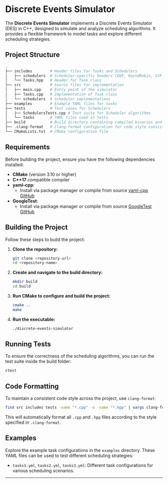 # Discrete Events Simulator

The **Discrete Events Simulator** implements a Discrete Events Simulator (DES) in C++, designed to simulate and analyze scheduling algorithms. It provides a flexible framework to model tasks and explore different scheduling strategies.

## Project Structure

```bash
.
├── includes        # Header files for Tasks and Schedulers
│   ├── schedulers  # Scheduler-specific headers (EDF, RoundRobin, SJF...)
│   └── Tasks.hpp   # Header for Task class
├── src             # Source files for implementation
│   ├── main.cpp    # Entry point of the simulator
│   ├── Tasks.cpp   # Implementation of Task class
│   └── schedulers  # Scheduler implementations
├── examples        # Example YAML files for tasks
├── tests           # Test cases for Schedulers
│   ├── SchedulersTests.cpp # Test suite for Scheduler algorithms
│   └── tasks       # YAML files used in tests
├── build           # Build directory containing compiled binaries and build artifacts
├── .clang-format   # Clang-format configuration for code style consistency
└── CMakeLists.txt  # CMake configuration file
```

## Requirements

Before building the project, ensure you have the following dependencies installed:

- **CMake** (version 3.10 or higher)
- **C++17** compatible compiler
- **yaml-cpp**: 
  - Install via package manager or compile from source [yaml-cpp GitHub](https://github.com/jbeder/yaml-cpp)
- **GoogleTest**: 
  - Install via package manager or compile from source [GoogleTest GitHub](https://github.com/google/googletest)

## Building the Project

Follow these steps to build the project:

1. **Clone the repository:**

    ```sh
    git clone <repository-url>
    cd <repository-name>
    ```

2. **Create and navigate to the build directory:**

    ```sh
    mkdir build
    cd build
    ```

3. **Run CMake to configure and build the project:**

    ```sh
    cmake ..
    make
    ```

4. **Run the executable:**

    ```sh
    ./discrete-events-simulator
    ```

## Running Tests

To ensure the correctness of the scheduling algorithms, you can run the test suite inside the build folder:

```sh
ctest
```

## Code Formatting

To maintain a consistent code style across the project, use `clang-format`:

```sh
find src includes tests -name "*.cpp" -o -name "*.hpp" | xargs clang-format -i
```

This will automatically format all `.cpp` and `.hpp` files according to the style specified in `.clang-format`.

## Examples

Explore the example task configurations in the `examples` directory. These YAML files can be used to test different scheduling strategies:

- `tasks1.yml`, `tasks2.yml`, `tasks3.yml`: Different task configurations for various scheduling scenarios.

---